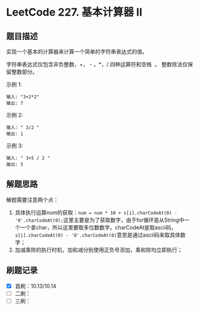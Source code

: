 # LeetCode 227. 基本计算器 II

## 题目描述

实现一个基本的计算器来计算一个简单的字符串表达式的值。

字符串表达式仅包含非负整数，+， - ，\*，/ 四种运算符和空格  。 整数除法仅保留整数部分。

示例 1:

```
输入: "3+2*2"
输出: 7
```

示例 2:

```
输入: " 3/2 "
输出: 1
```

示例 3:

```
输入: " 3+5 / 2 "
输出: 5
```

## 解题思路

解题需要注意两个点：

1. 具体执行运算num的获取：`num = num * 10 + s[i].charCodeAt(0) - '0'.charCodeAt(0);`这里主要是为了获取数字，由于for循环是从String中一个一个拿char，所以这里要取多位数数字。charCodeAt是取ascii码，`s[i].charCodeAt(0) - '0'.charCodeAt(0)`意思是通过ascii码来取具体数字；
2. 加减乘除的执行时机，加和减分别使用正负号添加，乘和除均立即执行；

## 刷题记录

- [x] 首刷：10.13/10.14
- [ ] 二刷：
- [ ] 三刷：
